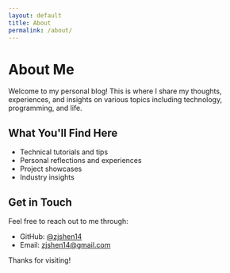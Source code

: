 ```yaml
---
layout: default
title: About
permalink: /about/
---
```


# About Me

Welcome to my personal blog! This is where I share my thoughts, experiences, and insights on various topics including technology, programming, and life.

## What You'll Find Here

- Technical tutorials and tips
- Personal reflections and experiences
- Project showcases
- Industry insights

## Get in Touch

Feel free to reach out to me through:

- GitHub: [@zjshen14](https://github.com/zjshen14)
- Email: zjshen14@gmail.com

Thanks for visiting!